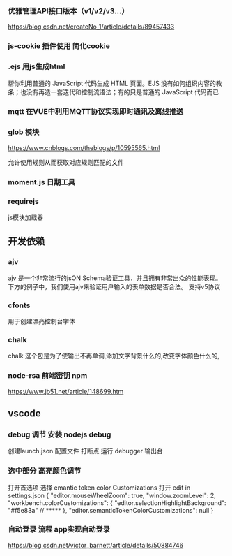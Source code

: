 ### 优雅管理API接口版本（v1/v2/v3…）
https://blog.csdn.net/createNo_1/article/details/89457433

### js-cookie 插件使用 简化cookie

### .ejs 用js生成html
帮你利用普通的 JavaScript 代码生成 HTML 页面。EJS 没有如何组织内容的教条；也没有再造一套迭代和控制流语法；有的只是普通的 JavaScript 代码而已

### mqtt 在VUE中利用MQTT协议实现即时通讯及离线推送


### glob 模块
https://www.cnblogs.com/theblogs/p/10595565.html

允许使用规则从而获取对应规则匹配的文件

### moment.js  日期工具

### requirejs 
js模块加载器



## 开发依赖
### ajv
ajv 是一个非常流行的jsON Schema验证工具，并且拥有非常出众的性能表现。下方的例子中，我们使用ajv来验证用户输入的表单数据是否合法。 支持v5协议
### cfonts
用于创建漂亮控制台字体
### chalk 
chalk 这个包是为了使输出不再单调,添加文字背景什么的,改变字体颜色什么的,

### node-rsa 前端密钥 npm
https://www.jb51.net/article/148699.htm

## vscode
### debug 调节 安装 nodejs debug 
创建launch.json 配置文件
打断点 运行  debugger 输出台

### 选中部分 高亮颜色调节
打开首选项
选择 emantic token color Customizations
打开 edit in settings.json
{
    "editor.mouseWheelZoom": true,
    "window.zoomLevel": 2,
    "workbench.colorCustomizations": {
        "editor.selectionHighlightBackground": "#f5e83a" // *****
    },
    "editor.semanticTokenColorCustomizations": null
}

### 自动登录 流程 app实现自动登录
https://blog.csdn.net/victor_barnett/article/details/50884746
